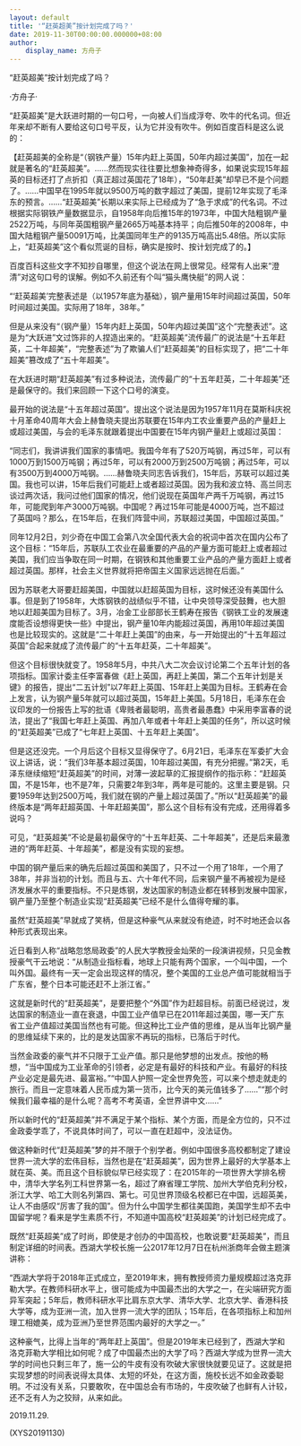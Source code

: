 ```yaml
---
layout: default
title: '“赶英超美”按计划完成了吗？'
date: 2019-11-30T00:00:00.000000+08:00
author:
    display_name: 方舟子
---
```


“赶英超美”按计划完成了吗？

·方舟子·

“赶英超美”是大跃进时期的一句口号，一向被人们当成浮夸、吹牛的代名词。但近年来却不断有人要给这句口号平反，认为它并没有吹牛。例如百度百科是这么说的：

【赶英超美的全称是“（钢铁产量）15年内赶上英国，50年内超过美国”，加在一起就是著名的“赶英超美”。……然而现实往往要比想象神奇得多，如果说实现15年超英的目标还打了点折扣（真正超过英国花了18年），“50年赶美”却早已不是个问题了。……中国早在1995年就以9500万吨的数字超过了美国，提前12年实现了毛泽东的预言。……“赶英超美”长期以来实际上已经成为了“急于求成”的代名词。不过根据实际钢铁产量数据显示，自1958年向后推15年的1973年，中国大陆粗钢产量2522万吨，与同年英国粗钢产量2665万吨基本持平；向后推50年的2008年，中国大陆粗钢产量50091万吨，比美国同年生产的9135万吨高出5.48倍。所以实际上，“赶英超美”这个看似荒诞的目标，确实是按时、按计划完成了的。】

百度百科这些文字不知抄自哪里，但这个说法在网上很常见。经常有人出来“澄清”对这句口号的误解。例如不久前还有个叫“猫头鹰快艇”的网人说：

“‘赶英超美’完整表述是（以1957年底为基础），钢产量用15年时间超过英国，50年时间超过美国。实际用了18年，38年。”

但是从来没有“（钢产量）15年内赶上英国，50年内超过美国”这个“完整表述”。这是为“大跃进”文过饰非的人捏造出来的。“赶英超美”流传最广的说法是“十五年赶英，二十年超美”，“完整表述”为了欺骗人们“赶英超美”的目标实现了，把“二十年超美”篡改成了“五十年超美”。

在大跃进时期“赶英超美”有过多种说法，流传最广的“十五年赶英，二十年超美”还是最保守的。我们来回顾一下这个口号的演变。

最开始的说法是“十五年超过英国”。提出这个说法是因为1957年11月在莫斯科庆祝十月革命40周年大会上赫鲁晓夫提出苏联要在15年内工农业重要产品的产量赶上或超过美国，与会的毛泽东就跟着提出中国要在15年内钢产量赶上或超过英国：

“同志们，我讲讲我们国家的事情吧。我国今年有了520万吨钢，再过5年，可以有1000万到1500万吨钢；再过5年，可以有2000万到2500万吨钢；再过5年，可以有3500万到4000万吨钢。……赫鲁晓夫同志告诉我们，15年后，苏联可以超过美国。我也可以讲，15年后我们可能赶上或者超过英国。因为我和波立特、高兰同志谈过两次话，我问过他们国家的情况，他们说现在英国年产两千万吨钢，再过15年，可能爬到年产3000万吨钢。中国呢？再过15年可能是4000万吨，岂不超过了英国吗？那么，在15年后，在我们阵营中间，苏联超过美国，中国超过英国。”

同年12月2日，刘少奇在中国工会第八次全国代表大会的祝词中首次在国内公布了这个目标：“15年后，苏联队工农业在最重要的产品的产量方面可能赶上或者超过美国，我们应当争取在同一时期，在钢铁和其他重要工业产品的产量方面赶上或者超过英国。那样，社会主义世界就将把帝国主义国家远远抛在后面。”

因为苏联老大哥要赶超美国，中国就以赶超英国为目标，这时候还没有美国什么事。但是到了1958年，大炼钢铁的战绩似乎不错，让中央领导深受鼓舞，也大胆地以赶超美国为目标了。3月，冶金工业部部长王鹤寿在报告《钢铁工业的发展速度能否设想得更快一些》中提出，钢产量10年内能超过英国，再用10年超过美国也是比较现实的。这就是“二十年赶上美国”的由来，与一开始提出的“十五年超过英国”合起来就成了流传最广的“十五年赶英，二十年超美”。

但这个目标很快就变了。1958年5月，中共八大二次会议讨论第二个五年计划的各项指标。国家计委主任李富春做《赶上英国，再赶上美国，第二个五年计划是关键》的报告，提出“二五计划”以7年赶上英国、15年赶上美国为目标。王鹤寿在会上发言，认为钢产量5年就可以超过英国，15年赶上美国。5月18日，毛泽东在会议印发的一份报告上写的批语《卑贱者最聪明，高贵者最愚蠢》中采用李富春的说法，提出了“我国七年赶上英国、再加八年或者十年赶上美国的任务”，所以这时候的“赶英超美”已成了“七年赶上英国、十五年赶上美国”。

但是这还没完。一个月后这个目标又显得保守了。6月21日，毛泽东在军委扩大会议上讲话，说：“我们3年基本超过英国，10年超过美国，有充分把握。”第2天，毛泽东继续缩短“赶英超美”的时间，对薄一波起草的汇报提纲作的指示称：“赶超英国，不是15年，也不是7年，只需要2年到3年，两年是可能的。这里主要是钢。只要1959年达到2500万吨，我们就在钢的产量上超过英国了。”所以“赶英超美”的最终版本是“两年赶超英国、十年赶超美国”，那么这个目标有没有完成，还用得着多说吗？

可见，“赶英超美”不论是最初最保守的“十五年赶英、二十年超美”，还是后来最激进的“两年赶英、十年超美”，都是没有实现的妄想。

中国的钢产量后来的确先后超过英国和美国了，只不过一个用了18年，一个用了38年，并非当初的计划。而且与五、六十年代不同，后来钢产量不再被视为是经济发展水平的重要指标。不只是炼钢，发达国家的制造业都在转移到发展中国家，钢产量乃至整个制造业实现“赶英超美”已经不是什么值得夸耀的事。

虽然“赶英超美”早就成了笑柄，但是这种豪气从来就没有绝迹，时不时地还会以各种形式表现出来。

近日看到人称“战略忽悠局政委”的人民大学教授金灿荣的一段演讲视频，只见金教授豪气干云地说：“从制造业指标看，地球上只能有两个国家，一个叫中国，一个叫外国。最终有一天一定会出现这样的情况，整个美国的工业总产值可能就相当于广东省，整个日本可能还赶不上浙江省。”

这就是新时代的“赶英超美”，是要把整个“外国”作为赶超目标。前面已经说过，发达国家的制造业一直在衰退，中国工业产值早已在2011年超过美国，哪一天广东省工业产值超过美国当然也有可能。但这种比工业产值的思维，是从当年比钢产量的思维延续下来的，比的是发达国家不再玩的指标，已落后于时代。

当然金政委的豪气并不只限于工业产值。那只是他梦想的出发点。按他的畅想，“当中国成为工业革命的引领者，必定是有最好的科技和产业。有最好的科技产业必定是最先进、最富裕。”“中国人护照一定全世界免签，可以来个想走就走的旅行。而且一定意味着人民币成为第一货币，比今天的美元值钱多了……”“那个时候我们最幸福的是什么呢？高考不考英语，全世界讲中文……”

所以新时代的“赶英超美”并不满足于某个指标、某个方面，而是全方位的，只不过金政委学乖了，不说具体时间了，可以一直在赶超中，没法证伪。

做这种新时代“赶英超美”梦的并不限于个别学者。例如中国很多高校都制定了建设世界一流大学的宏伟目标，当然也是在“赶英超美”，因为世界上最好的大学基本上就在英、美。而且这个目标貌似早已经实现了：在2015年的一项世界大学排名榜中，清华大学名列工科世界第一名，超过了麻省理工学院、加州大学伯克利分校，浙江大学、哈工大则名列第四、第七。可见世界顶级名校都已在中国，远超英美，让人不由感叹“厉害了我的国”。但为什么中国学生都往美国跑，美国学生却不去中国留学呢？看来是学生素质不行，不知道中国高校“赶英超美”的计划已经完成了。

既然“赶英超美”成了时尚，即使是才创办的中国高校，也敢说要“赶英超美”，而且制定详细的时间表。西湖大学校长施一公2017年12月7日在杭州浙商年会做主题演讲称：

“西湖大学将于2018年正式成立，至2019年末，拥有教授师资力量规模超过洛克菲勒大学。在教师科研水平上，很可能成为中国最杰出的大学之一，在尖端研究方面异军突起；5年后，教师科研水平比肩东京大学、清华大学、北京大学、香港科技大学等，成为亚洲一流，加入世界一流大学的团队；15年后，在各项指标上和加州理工相媲美，成为亚洲乃至世界范围内最好的大学之一。”

这种豪气，比得上当年的“两年赶上英国”。但是2019年末已经到了，西湖大学和洛克菲勒大学相比如何呢？成了中国最杰出的大学了吗？西湖大学成为世界一流大学的时间也只剩三年了，施一公的牛皮有没有吹破大家很快就要见证了。这就是把实现梦想的时间表说得太具体、太短的坏处，在这方面，施校长远不如金政委聪明。不过没有关系，只要敢吹，在中国总会有市场的，牛皮吹破了也鲜有人计较，还不乏有人为之狡辩，从来如此。

2019.11.29.

(XYS20191130)

